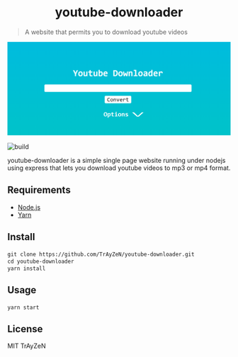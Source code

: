 <h1 align="center">
    youtube-downloader
</h1>

> A website that permits you to download youtube videos
<div align="center">
    <img src="assets/image.png"/>
</div>

![build](https://api.travis-ci.org/TrAyZeN/youtube-downloader.svg?branch=master)

youtube-downloader is a simple single page website running under nodejs using
express that lets you download youtube videos to mp3 or mp4 format.

## Requirements
- [Node.js](https://nodejs.org/)
- [Yarn](https://yarnpkg.com/)

## Install
```
git clone https://github.com/TrAyZeN/youtube-downloader.git
cd youtube-downloader
yarn install
```

## Usage
```
yarn start
```

## License
MIT TrAyZeN
